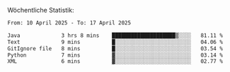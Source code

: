 
Wöchentliche Statistik:
<!--START_SECTION:waka-->

```txt
From: 10 April 2025 - To: 17 April 2025

Java             3 hrs 8 mins    ████████████████████▒░░░░   81.11 %
Text             9 mins          █░░░░░░░░░░░░░░░░░░░░░░░░   04.06 %
GitIgnore file   8 mins          █░░░░░░░░░░░░░░░░░░░░░░░░   03.54 %
Python           7 mins          ▓░░░░░░░░░░░░░░░░░░░░░░░░   03.14 %
XML              6 mins          ▓░░░░░░░░░░░░░░░░░░░░░░░░   02.77 %
```

<!--END_SECTION:waka-->
